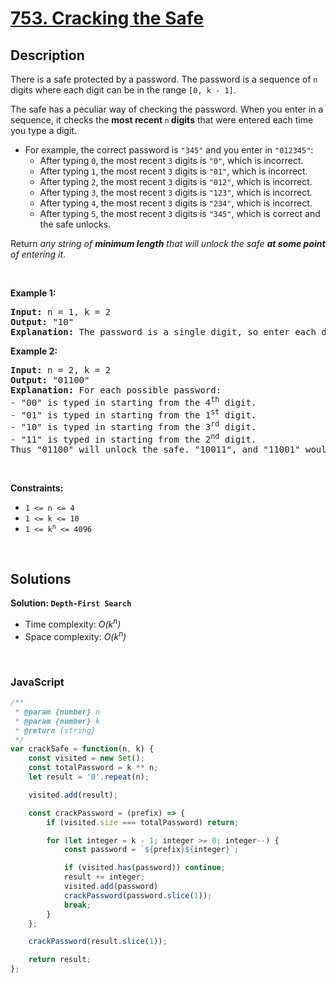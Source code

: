 # [753. Cracking the Safe](https://leetcode.com/problems/cracking-the-safe)

## Description

<div class="elfjS" data-track-load="description_content"><p>There is a safe protected by a password. The password is a sequence of <code>n</code> digits where each digit can be in the range <code>[0, k - 1]</code>.</p>

<p>The safe has a peculiar way of checking the password. When you enter in a sequence, it checks the <strong>most recent </strong><code>n</code><strong> digits</strong> that were entered each time you type a digit.</p>

<ul>
	<li>For example, the correct password is <code>"345"</code> and you enter in <code>"012345"</code>:
	<ul>
		<li>After typing <code>0</code>, the most recent <code>3</code> digits is <code>"0"</code>, which is incorrect.</li>
		<li>After typing <code>1</code>, the most recent <code>3</code> digits is <code>"01"</code>, which is incorrect.</li>
		<li>After typing <code>2</code>, the most recent <code>3</code> digits is <code>"012"</code>, which is incorrect.</li>
		<li>After typing <code>3</code>, the most recent <code>3</code> digits is <code>"123"</code>, which is incorrect.</li>
		<li>After typing <code>4</code>, the most recent <code>3</code> digits is <code>"234"</code>, which is incorrect.</li>
		<li>After typing <code>5</code>, the most recent <code>3</code> digits is <code>"345"</code>, which is correct and the safe unlocks.</li>
	</ul>
	</li>
</ul>

<p>Return <em>any string of <strong>minimum length</strong> that will unlock the safe <strong>at some point</strong> of entering it</em>.</p>

<p>&nbsp;</p>
<p><strong class="example">Example 1:</strong></p>

<pre><strong>Input:</strong> n = 1, k = 2
<strong>Output:</strong> "10"
<strong>Explanation:</strong> The password is a single digit, so enter each digit. "01" would also unlock the safe.
</pre>

<p><strong class="example">Example 2:</strong></p>

<pre><strong>Input:</strong> n = 2, k = 2
<strong>Output:</strong> "01100"
<strong>Explanation:</strong> For each possible password:
- "00" is typed in starting from the 4<sup>th</sup> digit.
- "01" is typed in starting from the 1<sup>st</sup> digit.
- "10" is typed in starting from the 3<sup>rd</sup> digit.
- "11" is typed in starting from the 2<sup>nd</sup> digit.
Thus "01100" will unlock the safe. "10011", and "11001" would also unlock the safe.
</pre>

<p>&nbsp;</p>
<p><strong>Constraints:</strong></p>

<ul>
	<li><code>1 &lt;= n &lt;= 4</code></li>
	<li><code>1 &lt;= k &lt;= 10</code></li>
	<li><code>1 &lt;= k<sup>n</sup> &lt;= 4096</code></li>
</ul>
</div>

<p>&nbsp;</p>

## Solutions

**Solution: `Depth-First Search`**
- Time complexity: <em>O(k<sup>n</sup>)</em>
- Space complexity: <em>O(k<sup>n</sup>)</em>

<p>&nbsp;</p>

### **JavaScript**

```js
/**
 * @param {number} n
 * @param {number} k
 * @return {string}
 */
var crackSafe = function(n, k) {
    const visited = new Set();
    const totalPassword = k ** n;
    let result = '0'.repeat(n);

    visited.add(result);

    const crackPassword = (prefix) => {
        if (visited.size === totalPassword) return;

        for (let integer = k - 1; integer >= 0; integer--) {
            const password = `${prefix}${integer}`;

            if (visited.has(password)) continue;
            result += integer;
            visited.add(password)
            crackPassword(password.slice(1));
            break;
        }
    };

    crackPassword(result.slice(1));

    return result;
};
```
